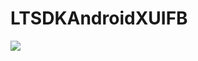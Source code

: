 # LTSDKAndroidXUIFB


[![](https://jitpack.io/v/muyishuangfeng/LTSDKAndroidXUIFB.svg)](https://jitpack.io/#muyishuangfeng/LTSDKAndroidXUIFB)
